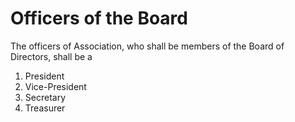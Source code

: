 # Officers of the Board

The officers of Association, who shall be members of the Board of Directors, shall be a

1. President
2. Vice-President
3. Secretary
4. Treasurer
